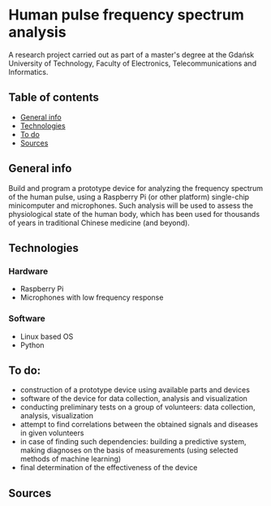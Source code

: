 # Human pulse frequency spectrum analysis
A research project carried out as part of a master's degree at the Gdańsk University of Technology, Faculty of Electronics, Telecommunications and Informatics.

## Table of contents
* [General info](#general-info)
* [Technologies](#technologies)
* [To do](#to-do)
* [Sources](#sources)

## General info
Build and program a prototype device for analyzing the frequency spectrum of the human pulse, using a Raspberry Pi (or other platform) single-chip minicomputer and microphones. Such analysis will be used to assess the physiological state of the human body, which has been used for thousands of years in traditional Chinese medicine (and beyond).
	
## Technologies

### Hardware

* Raspberry Pi
* Microphones with low frequency response

### Software

* Linux based OS
* Python
 
## To do:

- construction of a prototype device using available parts and devices
- software of the device for data collection, analysis and visualization
- conducting preliminary tests on a group of volunteers: data collection, analysis, visualization
- attempt to find correlations between the obtained signals and diseases in given volunteers
- in case of finding such dependencies: building a predictive system, making diagnoses on the basis of measurements (using selected methods of machine learning)
- final determination of the effectiveness of the device

## Sources
